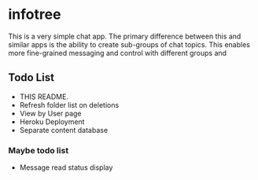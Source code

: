# infotree
This is a very simple chat app.  The primary difference between this and similar apps is the ability to create sub-groups of chat topics.  This enables more fine-grained messaging and control with different groups and 

## Todo List

*   THIS README. 
*   Refresh folder list on deletions
*   View by User page
*   Heroku Deployment
*   Separate content database

### Maybe todo list
*   Message read status display





